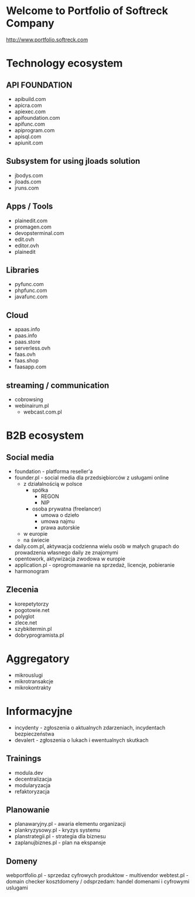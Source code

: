 # Welcome to Portfolio of Softreck Company
http://www.portfolio.softreck.com

# Technology ecosystem

## API FOUNDATION

+ apibuild.com
+ apicra.com
+ apiexec.com
+ apifoundation.com
+ apifunc.com
+ apiprogram.com
+ apisql.com
+ apiunit.com

## Subsystem for using jloads solution

+ jbodys.com
+ jloads.com
+ jruns.com

## Apps / Tools

+ plainedit.com
+ promagen.com
+ devopsterminal.com
+ edit.ovh
+ editor.ovh
+ plainedit

## Libraries

+ pyfunc.com
+ phpfunc.com
+ javafunc.com

## Cloud

+ apaas.info
+ paas.info
+ paas.store
+ serverless.ovh
+ faas.ovh
+ faas.shop
+ faasapp.com

## streaming / communication

+ cobrowsing
+ webinairum.pl
  + webcast.com.pl
  
  
  
# B2B ecosystem

## Social media

+ foundation - platforma reseller'a
+ founder.pl - social media dla przedsiębiorców z usługami online
  + z działalnością w polsce
    + spółka
      + REGON
      + NIP
    + osoba prywatna (freelancer)
      + umowa o dzieło
      + umowa najmu
      + prawa autorskie
  + w europie
  + na świecie
+ daily.com.pl, aktywacja codzienna wielu osób w małych grupach do prowadzenia własnego daily ze znajomymi
+ opentowork, aktywizacja zwodowa w europie
+ application.pl - oprogromawanie na sprzedaż, licencje, pobieranie
+ harmonogram

## Zlecenia

+ korepetytorzy
+ pogotowie.net
+ polyglot
+ zlece.net
+ szybkitermin.pl
+ dobryprogramista.pl



# Aggregatory

+ mikrouslugi
+ mikrotransakcje
+ mikrokontrakty


# Informacyjne
+ incydenty - zgłoszenia o aktualnych zdarzeniach, incydentach bezpieczeństwa
+ devalert - zgłoszenia o lukach i ewentualnych skutkach


## Trainings

+ modula.dev
+ decentralizacja
+ modularyzacja
+ refaktoryzacja


## Planowanie

+ planawaryjny.pl - awaria elementu organizacji
+ plankryzysowy.pl - kryzys systemu
+ planstrategii.pl - strategia dla biznesu
+ zaplanujbiznes.pl - plan na ekspansje

## Domeny

webportfolio.pl - sprzedaz cyfrowych produktow - multivendor
webtest.pl - domain checker
kosztdomeny / odsprzedam: handel domenami i cyfrowymi uslugami



